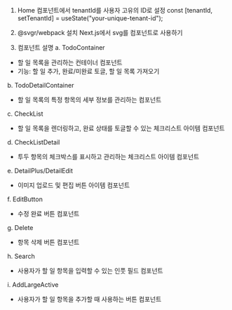 
1. Home 컴포넌트에서 tenantId를 사용자 고유의 ID로 설정
const [tenantId, setTenantId] = useState<string>("your-unique-tenant-id");

2. @svgr/webpack 설치 Next.js에서 svg를 컴포넌트로 사용하기

3. 컴포넌트 설명
a. TodoContainer
- 할 일 목록을 관리하는 컨테이너 컴포넌트
- 기능: 할 일 추가, 완료/미완료 토글, 할 일 목록 가져오기

b. TodoDetailContainer
- 할 일 목록의 특정 항목의 세부 정보를 관리하는 컴포넌트

c. CheckList
- 할 일 목록을 렌더링하고, 완료 상태를 토글할 수 있는 체크리스트 아이템 컴포넌트

d. CheckListDetail
- 투두 항목의 체크박스를 표시하고 관리하는 체크리스트 아이템 컴포넌트

e. DetailPlus/DetailEdit
- 이미지 업로드 및 편집 버튼 아이템 컴포넌트

f. EditButton
- 수정 완료 버튼 컴포넌트

g. Delete
- 항목 삭제 버튼 컴포넌트

h. Search
- 사용자가 할 일 항목을 입력할 수 있는 인풋 필드 컴포넌트 

i. AddLargeActive 
- 사용자가 할 일 항목을 추가할 때 사용하는 버튼 컴포넌트 